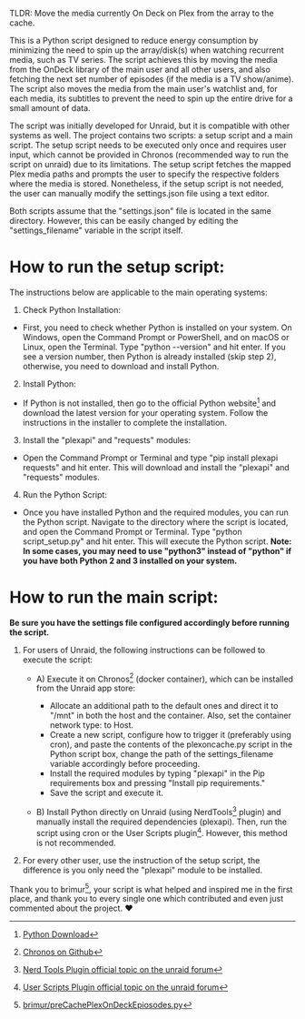 TLDR: Move the media currently On Deck on Plex from the array to the cache. 

This is a Python script designed to reduce energy consumption by minimizing the need to spin up the array/disk(s) when watching recurrent media, such as TV series. The script achieves this by moving the media from the OnDeck library of the main user and all other users, and also fetching the next set number of episodes (if the media is a TV show/anime). The script also moves the media from the main user's watchlist and, for each media, its subtitles to prevent the need to spin up the entire drive for a small amount of data.

The script was initially developed for Unraid, but it is compatible with other systems as well. 
The project contains two scripts: a setup script and a main script. 
The setup script needs to be executed only once and requires user input, which cannot be provided in Chronos (recommended way to run the script on unraid) due to its limitations. 
The setup script fetches the mapped Plex media paths and prompts the user to specify the respective folders where the media is stored. 
Nonetheless, if the setup script is not needed, the user can manually modify the settings.json file using a text editor.

Both scripts assume that the "settings.json" file is located in the same directory. However, this can be easily changed by editing the "settings_filename" variable in the script itself.

# How to run the setup script:

The instructions below are applicable to the main operating systems:
1) Check Python Installation: 
- First, you need to check whether Python is installed on your system. On Windows, open the Command Prompt or PowerShell, and on macOS or Linux, open the Terminal. 
    Type "python --version" and hit enter. If you see a version number, then Python is already installed (skip step 2), otherwise, you need to download and install Python.
2) Install Python: 
- If Python is not installed, then go to the official Python website[^2] and download the latest version for your operating system. Follow the instructions in the installer to complete the installation.
3) Install the "plexapi" and "requests" modules: 
- Open the Command Prompt or Terminal and type "pip install plexapi requests" and hit enter. This will download and install the "plexapi" and "requests" modules.
4) Run the Python Script: 
- Once you have installed Python and the required modules, you can run the Python script. Navigate to the directory where the script is located, and open the Command Prompt or Terminal. Type "python script_setup.py" and hit enter. This will execute the Python script.
**Note: In some cases, you may need to use "python3" instead of "python" if you have both Python 2 and 3 installed on your system.**


# How to run the main script:

**Be sure you have the settings file configured accordingly before running the script.**

1) For users of Unraid, the following instructions can be followed to execute the script:
    - A) Execute it on Chronos[^3] (docker container), which can be installed from the Unraid app store:
        - Allocate an additional path to the default ones and direct it to "/mnt" in both the host and the container. Also, set the container network type: to Host. 
        - Create a new script, configure how to trigger it (preferably using cron), and paste the contents of the plexoncache.py script in the Python script box, change the path of the settings_filename variable accordingly before proceeding.
        - Install the required modules by typing "plexapi" in the Pip requirements box and pressing "Install pip requirements."
        - Save the script and execute it.

    - B) Install Python directly on Unraid (using NerdTools[^4] plugin) and manually install the required dependencies (plexapi). Then, run the script using cron or the User Scripts plugin[^5]. However, this method is not recommended.

2) For every other user, use the instruction of the setup script, the difference is you only need the "plexapi" module to be installed.


Thank you to brimur[^1], your script is what helped and inspired me in the first place, and thank you to every single one which contributed and even just commented about the project. ❤️


[^1]: [brimur/preCachePlexOnDeckEpiosodes.py](https://gist.github.com/brimur/95277e75ca399d5d52b61e6aa192d1cd)
[^2]: [Python Download](https://wiki.python.org/moin/BeginnersGuide/Download)
[^3]: [Chronos on Github](https://github.com/simse/chronos)
[^4]: [Nerd Tools Plugin official topic on the unraid forum](https://forums.unraid.net/topic/129200-plug-in-nerdtools/)
[^5]: [User Scripts Plugin official topic on the unraid forum](https://forums.unraid.net/topic/48286-plugin-ca-user-scripts/)
